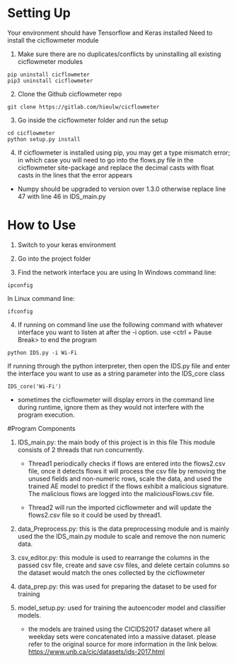 # Setting Up
Your environment should have Tensorflow and Keras installed
Need to install the cicflowmeter module 
1. Make sure there are no duplicates/conflicts by uninstalling all existing cicflowmeter modules
	
```
pip uninstall cicflowmeter
pip3 uninstall cicflowmeter
```
	
2. Clone the Github cicflowmeter repo	
```
git clone https://gitlab.com/hieulw/cicflowmeter
```
			
3. Go inside the cicflowmeter folder and run the setup 
```
cd cicflowmeter
python setup.py install
```
			
4. If cicflowmeter is installed using pip, you may get a type mismatch error; in which case you will need to go into the flows.py file in the cicflowmeter 	site-package and replace the decimal casts with float casts in the lines that the error appears 
	
- Numpy should be upgraded to version over 1.3.0 otherwise replace line 47 with line 46 in IDS_main.py
	
	

# How to Use
1. Switch to your keras environment
	
2) Go into the project folder
	
3) Find the network interface you are using
In Windows command line:
```
ipconfig
```
In Linux command line:
```
ifconfig
```
		
4. If running on command line use the following command with whatever interface you want to listen at after the -i option. use <ctrl + Pause Break> to end the program
```
python IDS.py -i Wi-Fi
```
If running through the python interpreter, then open the IDS.py file and enter the interface you want to use as a string parameter into the IDS_core class
```
IDS_core('Wi-Fi')
```
- sometimes the cicflowmeter will display errors in the command line during runtime, ignore them as they would not interfere with the program execution.
		
#Program Components

1. IDS_main.py: the main body of this project is in this file
This module consists of 2 threads that run concurrently. 
	- Thread1 periodically checks if flows are entered into the flows2.csv file, once it detects flows 
	it will process the csv file by removing the unused fields and non-numeric rows, scale the data, and used the 		trained AE model to predict if the flows exhibit a malicious signature. 
	The malicious flows are logged into the maliciousFlows.csv file.

	- Thread2 will run the imported cicflowmeter and will update the flows2.csv file so it could be used by thread1.  
			
			
2. data_Preprocess.py: this is the data preprocessing module and is mainly used the the IDS_main.py module to scale and remove the non numeric data. 
	
3. csv_editor.py: this module is used to rearrange the columns in the passed csv file, create and save csv files, and delete certain columns so the dataset would match the ones collected by the cicflowmeter
	
4. data_prep.py: this was used for preparing the dataset to be used for training
	
5. model_setup.py: used for training the autoencoder model and classifier models.
	- the models are trained using the CICIDS2017 dataset where all weekday sets were concatenated into a massive 		dataset. please refer to the original source for more information in the link below.
	https://www.unb.ca/cic/datasets/ids-2017.html
	
	
	
